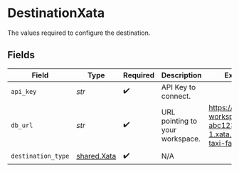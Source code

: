 # DestinationXata

The values required to configure the destination.


## Fields

| Field                                                                | Type                                                                 | Required                                                             | Description                                                          | Example                                                              |
| -------------------------------------------------------------------- | -------------------------------------------------------------------- | -------------------------------------------------------------------- | -------------------------------------------------------------------- | -------------------------------------------------------------------- |
| `api_key`                                                            | *str*                                                                | :heavy_check_mark:                                                   | API Key to connect.                                                  |                                                                      |
| `db_url`                                                             | *str*                                                                | :heavy_check_mark:                                                   | URL pointing to your workspace.                                      | https://my-workspace-abc123.us-east-1.xata.sh/db/nyc-taxi-fares:main |
| `destination_type`                                                   | [shared.Xata](../../models/shared/xata.md)                           | :heavy_check_mark:                                                   | N/A                                                                  |                                                                      |